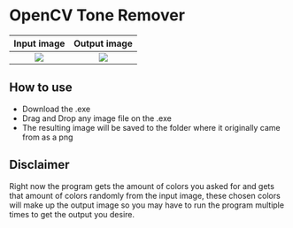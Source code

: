 # OpenCV Tone Remover

| Input image |  Output image |
:-------------------------:|:-------------------------:
![](https://github.com/MintzyG/ToneRemover-OpenCV/blob/master/InputImage.jpg)  |  ![](https://github.com/MintzyG/ToneRemover-OpenCV/blob/master/OutputImage.png)

## How to use
  - Download the .exe
  - Drag and Drop any image file on the .exe
  - The resulting image will be saved to the folder where it originally came from as a png

## Disclaimer

  Right now the program gets the amount of colors you asked for and gets that amount of colors randomly from the input image, these chosen colors will make up the output image so you may have to run the program multiple times to get the output you desire.

